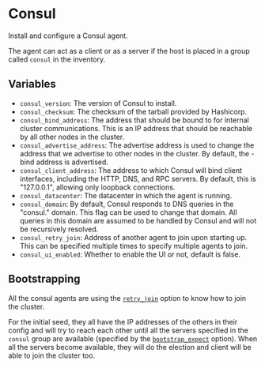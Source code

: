 # Consul

Install and configure a Consul agent.

The agent can act as a client or as a server if the host is placed in a group called `consul` in the inventory.

## Variables

* `consul_version`: The version of Consul to install.
* `consul_checksum`: The checksum of the tarball provided by Hashicorp.
* `consul_bind_address`: The address that should be bound to for internal cluster communications. This is an IP address that should be reachable by all other nodes in the cluster.
* `consul_advertise_address`: The advertise address is used to change the address that we advertise to other nodes in the cluster. By default, the -bind address is advertised.
* `consul_client_address`: The address to which Consul will bind client interfaces, including the HTTP, DNS, and RPC servers. By default, this is "127.0.0.1", allowing only loopback connections.
* `consul_datacenter`: The datacenter in which the agent is running.
* `consul_domain`: By default, Consul responds to DNS queries in the "consul." domain. This flag can be used to change that domain. All queries in this domain are assumed to be handled by Consul and will not be recursively resolved.
* `consul_retry_join`: Address of another agent to join upon starting up. This can be specified multiple times to specify multiple agents to join.
* `consul_ui_enabled`: Whether to enable the UI or not, default is false.

## Bootstrapping

All the consul agents are using the [`retry_join`](https://www.consul.io/docs/agent/options.html#retry_join) option to
know how to join the cluster.

For the initial seed, they all have the IP addresses of the others in their config and will try to reach each other
until all the servers specified in the `consul` group are available (specified by the
[`bootstrap_expect`](https://www.consul.io/docs/agent/options.html#bootstrap_expect) option).
When all the servers become available, they will do the election and client will be able to join the cluster too.
